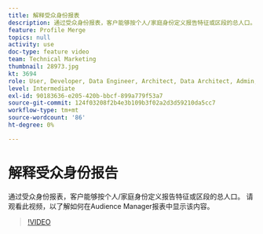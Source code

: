 ```yaml
---
title: 解释受众身份报表
description: 通过受众身份报表，客户能够按个人/家庭身份定义报告特征或区段的总人口。 请观看此视频，以了解如何在Audience Manager报表中显示该内容。
feature: Profile Merge
topics: null
activity: use
doc-type: feature video
team: Technical Marketing
thumbnail: 28973.jpg
kt: 3694
role: User, Developer, Data Engineer, Architect, Data Architect, Admin, Leader
level: Intermediate
exl-id: 90183636-e205-420b-bbcf-899a779f53a7
source-git-commit: 124f03208f2b4e3b109b3f02a2d3d59210da5cc7
workflow-type: tm+mt
source-wordcount: '86'
ht-degree: 0%

---
```


# 解释受众身份报告

通过受众身份报表，客户能够按个人/家庭身份定义报告特征或区段的总人口。 请观看此视频，以了解如何在Audience Manager报表中显示该内容。

>[!VIDEO](https://video.tv.adobe.com/v/28973/?quality=12)
